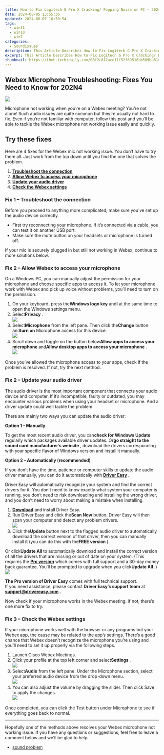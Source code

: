 ```yaml
---
title: How to Fix Logitech G Pro X Cracking/ Popping Noise on PC – 2024 Tips
date: 2024-08-05 13:55:36
updated: 2024-08-07 10:59:54
tags:
  - win11
  - win10
  - win7
categories:
  - SoundIssues
description: This Article Describes How to Fix Logitech G Pro X Cracking/ Popping Noise on PC – 2024 Tips
excerpt: This Article Describes How to Fix Logitech G Pro X Cracking/ Popping Noise on PC – 2024 Tips
thumbnail: https://thmb.techidaily.com/08f2c817ace11f52f69518bb589ba81c382ee3c50cca52847005eac86a562eee.jpg
---
```


## Webex Microphone Troubleshooting: Fixes You Need to Know for 202N4

![](https://images.drivereasy.com/wp-content/uploads/2022/03/webex.jpg)

 Microphone not working when you’re on a Webex meeting? You’re not alone! Such audio issues are quite common but they’re usually not hard to fix. Even if you’re not familiar with computer, follow this post and you’ll be able to tackle the Webex microphone not working issue easily and quickly.

## Try these fixes

 Here are 4 fixes for the Webex mic not working issue. You don’t have to try them all. Just work from the top down until you find the one that solves the problem.

1. **[Troubleshoot the connection](https://tools.techidaily.com/drivereasy/download/)**
2. [**Allow Webex to access your microphone**](https://tools.techidaily.com/drivereasy/download/)
3. [**Update your audio driver**](https://tools.techidaily.com/drivereasy/download/)
4. **[Check the Webex settings](https://tools.techidaily.com/drivereasy/download/)**

### Fix 1 – Troubleshoot the connection

 Before you proceed to anything more complicated, make sure you’ve set up the audio device correctly.

* First try reconnecting your microphone. If it’s connected via a cable, you can test it on another USB port.
* Make sure the mute button on your headsets or microphone is turned off.

 If your mic is securely plugged in but still not working in Webex, continue to more solutions below.

### Fix 2 – Allow Webex to access your microphone

 On a Windows PC, you can manually adjust the permission for your microphone and choose specific apps to access it. To let your microphone work with Webex and pick up voice without problems, you’ll need to turn on the permission.

1. On your keyboard, press the**Windows logo key** and**I** at the same time to open the Windows settings menu.
2. Select**Privacy** .  
![](https://images.drivereasy.com/wp-content/uploads/2020/09/4-1-2.jpg)
3. Select**Microphone** from the left pane. Then click the**Change** button and**turn on** Microphone access for this device.  
![](https://images.drivereasy.com/wp-content/uploads/2021/10/4-3.jpg)
4. Scroll down and toggle on the button below**Allow apps to access your microphone** and**Allow desktop apps to access your microphone** .  
![](https://images.drivereasy.com/wp-content/uploads/2021/10/allow-access-to-microphone-1.jpg)

 Once you’ve allowed the microphone access to your apps, check if the problem is resolved. If not, try the next method.

### Fix 2 – Update your audio driver

 The audio driver is the most important component that connects your audio device and computer. If it’s incompatible, faulty or outdated, you may encounter various problems when using your headset or microphone. And a driver update could well tackle the problem.

There are mainly two ways you can update the audio driver:

**Option 1 – Manually**

 To get the most recent audio driver, you can**check for Windows Update** regularly which packages available driver updates. Or**go straight to the sound card manufacturer’s website** , download the drivers corresponding with your specific flavor of Windows version and install it manually.

**Option 2 – Automatically (recommended)**

 If you don’t have the time, patience or computer skills to update the audio driver manually, you can do it automatically with **[Driver Easy](https://tools.techidaily.com/drivereasy/download/)**  .

 Driver Easy will automatically recognize your system and find the correct drivers for it. You don’t need to know exactly what system your computer is running, you don’t need to risk downloading and installing the wrong driver, and you don’t need to worry about making a mistake when installing.

1. **[Download](https://tools.techidaily.com/drivereasy/download/)**  and install Driver Easy.
2. Run Driver Easy and click the**Scan Now** button. Driver Easy will then scan your computer and detect any problem drivers.  
![](https://images.drivereasy.com/wp-content/uploads/2021/04/de-borderless.jpg)
3. Click the**Update** button next to the flagged audio driver to automatically download the correct version of that driver, then you can manually install it (you can do this with the**FREE version** ).  

 Or click**Update All** to automatically download and install the correct version of all the drivers that are missing or out of date on your system. (This requires the **[Pro version](https://tools.techidaily.com/drivereasy/download/)**  which comes with full support and a 30-day money back guarantee. You’ll be prompted to upgrade when you click**Update All** .)  
![](https://images.drivereasy.com/wp-content/uploads/2020/08/3-2-11.jpg)

**The Pro version of Driver Easy** comes with full technical support.  
 If you need assistance, please contact **Driver Easy’s support team** at **[support@drivereasy.com](https://tools.techidaily.com/drivereasy/download/) .**

 Now check if your microphone works in the Webex meeting. If not, there’s one more fix to try.

### Fix 3 – Check the Webex settings

 If your microphone works well with the browser or any programs but your Webex app, the cause may be related to the app’s settings. There’s a good chance that Webex doesn’t recognize the microphone you’re using and you’ll need to set it up properly via the following steps.

1. Launch Cisco Webex Meetings.
2. Click your profile at the top left corner and select**Settings** .  
![](https://images.drivereasy.com/wp-content/uploads/2022/03/webex-settings.jpg)
3. Select**Audio** from the left pane. Under the Microphone section, select your preferred audio device from the drop-down menu.  
![](https://images.drivereasy.com/wp-content/uploads/2022/03/webex-settings-3.jpg)
4. You can also adjust the volume by dragging the slider. Then click Save to apply the changes.  
![](https://images.drivereasy.com/wp-content/uploads/2022/03/webex-settings-4.jpg)

 Once completed, you can click the Test button under Microphone to see if everything goes back to normal.

---

 Hopefully one of the methods above resolves your Webex microphone not working issue. If you have any questions or suggestions, feel free to leave a comment below and we’ll be glad to help.

* [sound problem](https://tools.techidaily.com/drivereasy/download/)

<ins class="adsbygoogle"
     style="display:block"
     data-ad-format="autorelaxed"
     data-ad-client="ca-pub-7571918770474297"
     data-ad-slot="1223367746"></ins>



<ins class="adsbygoogle"
     style="display:block"
     data-ad-client="ca-pub-7571918770474297"
     data-ad-slot="8358498916"
     data-ad-format="auto"
     data-full-width-responsive="true"></ins>
